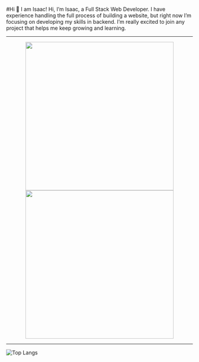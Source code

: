 #Hi 👋 I am Isaac! 
Hi, I’m Isaac, a Full Stack Web Developer. I have experience handling the full process of building a website, but right now I’m focusing on developing my skills in backend. I’m really excited to join any project that helps me keep growing and learning.

---

<p align="center">
  <img src="https://github-readme-stats.vercel.app/api?username=IsF-Alf&show_icons=true&theme=dark" width="400">
  <img src="https://github-readme-streak-stats.herokuapp.com?user=IsF-Alf&theme=dark&hide_border=true" width="400">
</p>

---
![Top Langs](https://github-readme-stats.vercel.app/api/top-langs/?username=IsF-Alf&layout=compact&theme=dark)
